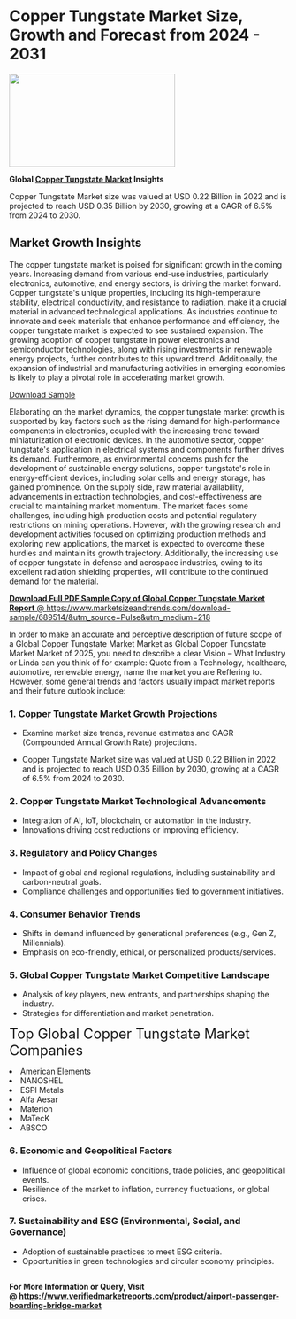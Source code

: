 <H1>Copper Tungstate Market Size, Growth and Forecast from 2024 - 2031</H1><img class="aligncenter size-medium wp-image-584254" src="https://thirdeyenews.in/wp-content/uploads/2024/09/Global-Market-Research-300x168.jpeg" alt="" width="300" height="168" /><p><strong>Global&nbsp;<a href="https://www.marketsizeandtrends.com/download-sample/689514/&amp;utm_source=Pulse&amp;utm_medium=218">Copper Tungstate Market</a> Insights</strong></p><p>Copper Tungstate Market size was valued at USD 0.22 Billion in 2022 and is projected to reach USD 0.35 Billion by 2030, growing at a CAGR of 6.5% from 2024 to 2030.</p><p><h2>Market Growth Insights</h2> <p>The copper tungstate market is poised for significant growth in the coming years. Increasing demand from various end-use industries, particularly electronics, automotive, and energy sectors, is driving the market forward. Copper tungstate's unique properties, including its high-temperature stability, electrical conductivity, and resistance to radiation, make it a crucial material in advanced technological applications. As industries continue to innovate and seek materials that enhance performance and efficiency, the copper tungstate market is expected to see sustained expansion. The growing adoption of copper tungstate in power electronics and semiconductor technologies, along with rising investments in renewable energy projects, further contributes to this upward trend. Additionally, the expansion of industrial and manufacturing activities in emerging economies is likely to play a pivotal role in accelerating market growth.</p> <p><a href="download-sample-link">Download Sample</a></p> <p>Elaborating on the market dynamics, the copper tungstate market growth is supported by key factors such as the rising demand for high-performance components in electronics, coupled with the increasing trend toward miniaturization of electronic devices. In the automotive sector, copper tungstate's application in electrical systems and components further drives its demand. Furthermore, as environmental concerns push for the development of sustainable energy solutions, copper tungstate's role in energy-efficient devices, including solar cells and energy storage, has gained prominence. On the supply side, raw material availability, advancements in extraction technologies, and cost-effectiveness are crucial to maintaining market momentum. The market faces some challenges, including high production costs and potential regulatory restrictions on mining operations. However, with the growing research and development activities focused on optimizing production methods and exploring new applications, the market is expected to overcome these hurdles and maintain its growth trajectory. Additionally, the increasing use of copper tungstate in defense and aerospace industries, owing to its excellent radiation shielding properties, will contribute to the continued demand for the material.</p> <p><a href="get-more-insights-link"></p><p><span class=""><strong>Download Full PDF Sample Copy of Global Copper Tungstate Market Report</strong> @ <a href="https://www.marketsizeandtrends.com/download-sample/689514/&amp;utm_source=Pulse&amp;utm_medium=218" target="_blank">https://www.marketsizeandtrends.com/download-sample/689514/&amp;utm_source=Pulse&amp;utm_medium=218</a></span></p><p>In order to make an accurate and perceptive description of future scope of a Global&nbsp;Copper Tungstate Market Market as Global&nbsp;Copper Tungstate Market Market of 2025, you need to describe a clear Vision &ndash; What Industry or Linda can you think of for example: Quote from a Technology, healthcare, automotive, renewable energy, name the market you are Reffering to. However, some general trends and factors usually impact market reports and their future outlook include:</p><h3>1.&nbsp;<strong>Copper Tungstate Market Growth Projections</strong></h3><ul><li>Examine market size trends, revenue estimates and CAGR (Compounded Annual Growth Rate) projections.</li><li><p>Copper Tungstate Market size was valued at USD 0.22 Billion in 2022 and is projected to reach USD 0.35 Billion by 2030, growing at a CAGR of 6.5% from 2024 to 2030.</p></li></ul><h3>2.&nbsp;<strong>Copper Tungstate Market Technological Advancements</strong></h3><ul><li>Integration of AI, IoT, blockchain, or automation in the industry.</li><li>Innovations driving cost reductions or improving efficiency.</li></ul><h3>3.&nbsp;<strong>Regulatory and Policy Changes</strong></h3><ul><li>Impact of global and regional regulations, including sustainability and carbon-neutral goals.</li><li>Compliance challenges and opportunities tied to government initiatives.</li></ul><h3>4.&nbsp;<strong>Consumer Behavior Trends</strong></h3><ul><li>Shifts in demand influenced by generational preferences (e.g., Gen Z, Millennials).</li><li>Emphasis on eco-friendly, ethical, or personalized products/services.</li></ul><h3>5.&nbsp;<strong>Global Copper Tungstate Market Competitive Landscape</strong></h3><ul><li>Analysis of key players, new entrants, and partnerships shaping the industry.</li><li>Strategies for differentiation and market penetration.</li></ul><p data-pm-slice="1 1 []"><span style="color: inherit; font-family: inherit; font-size: 25px;">Top Global Copper Tungstate Market Companies</span></p><div class="" data-test-id=""><p><li>American Elements</li><li> NANOSHEL</li><li> ESPI Metals</li><li> Alfa Aesar</li><li> Materion</li><li> MaTecK</li><li> ABSCO</li></p></div><h3>6.&nbsp;<strong>Economic and Geopolitical Factors</strong></h3><ul><li>Influence of global economic conditions, trade policies, and geopolitical events.</li><li>Resilience of the market to inflation, currency fluctuations, or global crises.</li></ul><h3>7.&nbsp;<strong>Sustainability and ESG (Environmental, Social, and Governance)</strong></h3><ul><li>Adoption of sustainable practices to meet ESG criteria.</li><li>Opportunities in green technologies and circular economy principles.</li></ul><h2><strong style="font-size: 14px;">For More Information or Query, Visit @&nbsp;</strong><a style="background-color: #ffffff; font-size: 14px;" href="https://www.marketsizeandtrends.com/report/copper-tungstate-market/" target="_blank">https://www.verifiedmarketreports.com/product/airport-passenger-boarding-bridge-market</a></h2>
